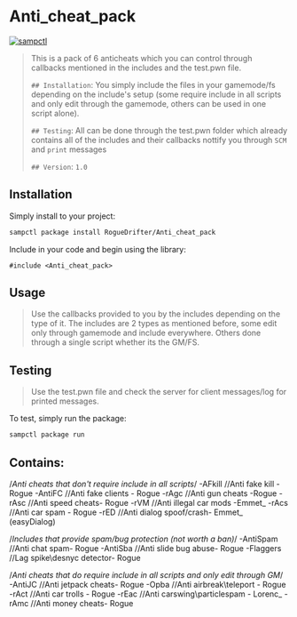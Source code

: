 # Anti_cheat_pack

[![sampctl](https://shields.southcla.ws/badge/sampctl-Anti_cheat_pack-2f2f2f.svg?style=for-the-badge)](https://github.com/RogueDrifter/Anti_cheat_pack)

>This is a pack of 6 anticheats which you can control through callbacks mentioned
>in the includes and the test.pwn file.
>
>
> `## Installation`: You simply include the files in your gamemode/fs depending
>on the include's setup (some require include in all scripts and only edit through
> the gamemode, others can be used in one script alone).
>
> `## Testing`: All can be done through the test.pwn folder which already
>contains all of the includes and their callbacks nottify you through `SCM` and `print` messages
>
> `## Version`: `1.0`

## Installation

Simply install to your project:

```bash
sampctl package install RogueDrifter/Anti_cheat_pack
```

Include in your code and begin using the library:

```pawn
#include <Anti_cheat_pack>
```

## Usage

> Use the callbacks provided to you by the includes depending on the type of it.
> The includes are 2 types as mentioned before, some edit only through gamemode and include everywhere.
> Others done through a single script whether its the GM/FS.

## Testing

> Use the test.pwn file and check the server for client messages/log for printed messages.

To test, simply run the package:

```bash
sampctl package run
```

## Contains:

/*Anti cheats that don't require include in all scripts*/
 -AFkill  //Anti fake kill -Rogue
 -AntiFC //Anti fake clients - Rogue
 -rAgc //Anti gun cheats -Rogue
 -rAsc //Anti speed cheats- Rogue
 -rVM //Anti illegal car mods -Emmet_
 -rAcs //Anti car spam - Rogue
 -rED  //Anti dialog spoof/crash- Emmet_ (easyDialog)

/*Includes that provide spam/bug protection (not worth a ban)*/
 -AntiSpam //Anti chat spam- Rogue
 -AntiSba //Anti slide bug abuse- Rogue
 -Flaggers //Lag spike\desnyc detector- Rogue

/*Anti cheats that do require include in all scripts and only edit through GM*/
 -AntiJC //Anti jetpack cheats- Rogue
 -Opba //Anti airbreak\teleport - Rogue
 -rAct //Anti car trolls - Rogue
 -rEac //Anti carswing\particlespam - Lorenc_
 -rAmc //Anti money cheats- Rogue
